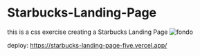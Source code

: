# Starbucks-Landing-Page
this is a css exercise creating a Starbucks Landing Page
![fondo](https://user-images.githubusercontent.com/91487119/220468037-e26908dc-565a-4001-bb7f-f3419a9d974e.png)

deploy: https://starbucks-landing-page-five.vercel.app/

